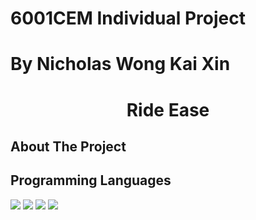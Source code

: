 # 6001CEM Individual Project
# By Nicholas Wong Kai Xin

<h1 align="center">Ride Ease</h1>

## About The Project


## Programming Languages 
<img src="https://img.shields.io/badge/php-%23777BB4.svg?style=for-the-badge&logo=php&logoColor=white"/>
<img src="https://img.shields.io/badge/html5-%23E34F26.svg?style=for-the-badge&logo=html5&logoColor=white"/>
<img src="https://img.shields.io/badge/css3-%231572B6.svg?style=for-the-badge&logo=css3&logoColor=white"/>
<img src="https://img.shields.io/badge/javascript-%23323330.svg?style=for-the-badge&logo=javascript&logoColor=%23F7DF1E"/>
